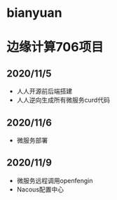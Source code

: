 # bianyuan
# 边缘计算706项目
## 2020/11/5
* 人人开源前后端搭建
* 人人逆向生成所有微服务curd代码
## 2020/11/6
* 微服务部署
## 2020/11/9
* 微服务远程调用openfengin
* Nacous配置中心
